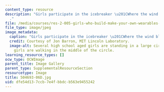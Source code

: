 ```yaml
---
content_type: resource
description: "Girls participate in the icebreaker \u201CWhere the wind blows\u201D\
  ."
file: /media/courses/res-2-005-girls-who-build-make-your-own-wearables-workshop-spring-2015/dfe54d137ccb7e4fbbdcb563e9455242_504693-06D.jpg
file_type: image/jpeg
image_metadata:
  caption: "Girls participate in the icebreaker \u201CWhere the wind blows\u201D."
  credit: Courtesy of Jon Barron, MIT Lincoln Laboratory.
  image-alt: Several high school aged girls are standing in a large circle. A few
    girls are walking in the middle of the circle.
learning_resource_types: []
ocw_type: OCWImage
parent_title: Image Gallery
parent_type: SupplementalResourceSection
resourcetype: Image
title: 504693-06D.jpg
uid: dfe54d13-7ccb-7e4f-bbdc-b563e9455242
---
```

